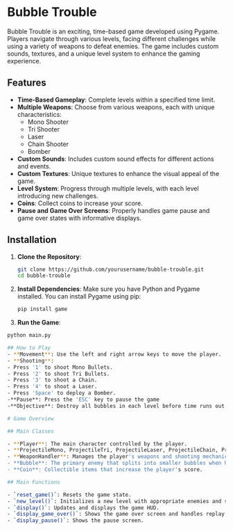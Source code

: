 # Bubble Trouble

Bubble Trouble is an exciting, time-based game developed using Pygame. Players navigate through various levels, facing different challenges while using a variety of weapons to defeat enemies. The game includes custom sounds, textures, and a unique level system to enhance the gaming experience.

## Features

- **Time-Based Gameplay**: Complete levels within a specified time limit.
- **Multiple Weapons**: Choose from various weapons, each with unique characteristics:
  - Mono Shooter
  - Tri Shooter
  - Laser
  - Chain Shooter
  - Bomber
- **Custom Sounds**: Includes custom sound effects for different actions and events.
- **Custom Textures**: Unique textures to enhance the visual appeal of the game.
- **Level System**: Progress through multiple levels, with each level introducing new challenges.
- **Coins**: Collect coins to increase your score.
- **Pause and Game Over Screens**: Properly handles game pause and game over states with informative displays.

## Installation

1. **Clone the Repository**:
   ```bash
   git clone https://github.com/yourusername/bubble-trouble.git
   cd bubble-trouble
2. **Install Dependencies**:
Make sure you have Python and Pygame installed. You can install Pygame using pip:
   ```bash
   pip install game

4. **Run the Game**:
  ```bash
  python main.py

## How to Play
- **Movement**: Use the left and right arrow keys to move the player.
- **Shooting**:
  - Press '1' to shoot Mono Bullets.
  - Press '2' to shoot Tri Bullets.
  - Press '3' to shoot a Chain.
  - Press '4' to shoot a Laser.
  - Press 'Space' to deploy a Bomber.
-**Pause**: Press the 'ESC' key to pause the game
-**Objective**: Destroy all bubbles in each level before time runs out. Collect coins to increase your score.

# Game Overview

## Main Classes

- **Player**: The main character controlled by the player.
- **ProjectileMono, ProjectileTri, ProjectileLaser, ProjectileChain, ProjectileBomber**: Different projectile types with unique behaviors.
- **WeaponHandler**: Manages the player's weapons and shooting mechanics.
- **Bubble**: The primary enemy that splits into smaller bubbles when hit.
- **Coin**: Collectible items that increase the player's score.

## Main Functions

- `reset_game()`: Resets the game state.
- `new_level()`: Initializes a new level with appropriate enemies and settings.
- `display()`: Updates and displays the game HUD.
- `display_game_over()`: Shows the game over screen and handles replay logic.
- `display_pause()`: Shows the pause screen.
